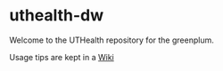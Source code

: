 # uthealth-dw
Welcome to the UTHealth repository for the greenplum. 

Usage tips are kept in a [Wiki](https://github.com/UTHealthCHCD-TACC/uthealth-dw/wiki)
